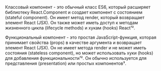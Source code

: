 
Классовый компонент - это обычный класс ES6, который расширяет библиотеку React.Component и создает компонент с состоянием (stateful component). Он имеет метод render, который возвращает элемент React (JSX). Он также может иметь доступ к методам жизненного цикла (lifecycle methods) и хукам (hooks) React¹².

Функциональный компонент - это простая JavaScript-функция, которая принимает свойства (props) в качестве аргумента и возвращает элемент React (JSX). Он не имеет метода render и не может иметь состояния (stateless component), но может использовать хуки (hooks) для добавления функциональности¹². Он обычно используется для представления (presentation) или простых компонентов³.
